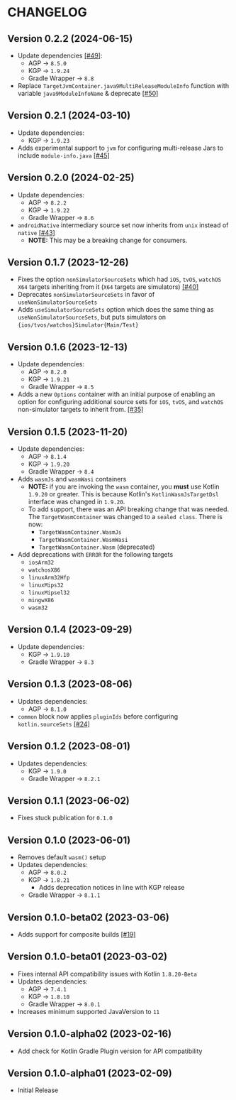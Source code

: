 # CHANGELOG

## Version 0.2.2 (2024-06-15)
 - Update dependencies [[#49]][pr-49]:
     - AGP -> `8.5.0`
     - KGP -> `1.9.24`
     - Gradle Wrapper -> `8.8`
 - Replace `TargetJvmContainer.java9MultiReleaseModuleInfo` function with
   variable `java9ModuleInfoName` & deprecate [[#50]][pr-50]

## Version 0.2.1 (2024-03-10)
 - Update dependencies:
     - KGP -> `1.9.23`
 - Adds experimental support to `jvm` for configuring
   multi-release Jars to include `module-info.java` [[#45]][pr-45]

## Version 0.2.0 (2024-02-25)
 - Update dependencies:
     - AGP -> `8.2.2`
     - KGP -> `1.9.22`
     - Gradle Wrapper -> `8.6`
 - `androidNative` intermediary source set now inherits from `unix` instead of 
   `native` [[#43]][pr-43]
     - **NOTE:** This may be a breaking change for consumers.

## Version 0.1.7 (2023-12-26)
 - Fixes the option `nonSimulatorSourceSets` which had `iOS`, `tvOS`, `watchOS`
   `X64` targets inheriting from it (`X64` targets are simulators) [[#40]][pr-40]
 - Deprecates `nonSimulatorSourceSets` in favor of `useNonSimulatorSourceSets`
 - Adds `useSimulatorSourceSets` option which does the same thing as 
   `useNonSimulatorSourceSets`, but puts simulators on `{ios/tvos/watchos}Simulator{Main/Test}`

## Version 0.1.6 (2023-12-13)
 - Update dependencies:
     - AGP -> `8.2.0`
     - KGP -> `1.9.21`
     - Gradle Wrapper -> `8.5`
 - Adds a new `Options` container with an initial purpose of enabling an 
   option for configuring additional source sets for `iOS`, `tvOS`, and 
   `watchOS` non-simulator targets to inherit from. [[#35]][pr-35]

## Version 0.1.5 (2023-11-20)
 - Update dependencies:
     - AGP -> `8.1.4`
     - KGP -> `1.9.20`
     - Gradle Wrapper -> `8.4`
 - Adds `wasmJs` and `wasmWasi` containers
     - **NOTE:** if you are invoking the `wasm` container, 
       you **must** use Kotlin `1.9.20` or greater. This is because
       Kotlin's `KotlinWasmJsTargetDsl` interface was changed in `1.9.20`. 
     - To add support, there was an API breaking change
       that was needed. The `TargetWasmContainer` was changed
       to a `sealed class`. There is now:
         - `TargetWasmContainer.WasmJs`
         - `TargetWasmContainer.WasmWasi`
         - `TargetWasmContainer.Wasm` (deprecated)
 - Add deprecations with `ERROR` for the following targets
     - `iosArm32`
     - `watchosX86`
     - `linuxArm32Hfp`
     - `linuxMips32`
     - `linuxMipsel32`
     - `mingwX86`
     - `wasm32`

## Version 0.1.4 (2023-09-29)
 - Update dependencies:
     - KGP -> `1.9.10`
     - Gradle Wrapper -> `8.3`

## Version 0.1.3 (2023-08-06)
 - Updates dependencies:
     - AGP -> `8.1.0`
 - `common` block now applies `pluginIds` before configuring 
   `kotlin.sourceSets` [[#24]][pr-24]

## Version 0.1.2 (2023-08-01)
 - Updates dependencies:
     - KGP -> `1.9.0`
     - Gradle Wrapper -> `8.2.1`

## Version 0.1.1 (2023-06-02)
 - Fixes stuck publication for `0.1.0`

## Version 0.1.0 (2023-06-01)
 - Removes default `wasm()` setup
 - Updates dependencies:
     - AGP -> `8.0.2`
     - KGP -> `1.8.21`
         - Adds deprecation notices in line with KGP release
     - Gradle Wrapper -> `8.1.1`

## Version 0.1.0-beta02 (2023-03-06)
 - Adds support for composite builds [[#19]][pr-19]

## Version 0.1.0-beta01 (2023-03-02)
 - Fixes internal API compatibility issues with Kotlin `1.8.20-Beta`
 - Updates dependencies:
     - AGP -> `7.4.1`
     - KGP -> `1.8.10`
     - Gradle Wrapper -> `8.0.1`
 - Increases minimum supported JavaVersion to `11`

## Version 0.1.0-alpha02 (2023-02-16)
 - Add check for Kotlin Gradle Plugin version for API compatibility

## Version 0.1.0-alpha01 (2023-02-09)
 - Initial Release

[pr-19]: https://github.com/05nelsonm/gradle-kmp-configuration-plugin/pull/19
[pr-24]: https://github.com/05nelsonm/gradle-kmp-configuration-plugin/pull/24
[pr-35]: https://github.com/05nelsonm/gradle-kmp-configuration-plugin/pull/35
[pr-40]: https://github.com/05nelsonm/gradle-kmp-configuration-plugin/pull/40
[pr-43]: https://github.com/05nelsonm/gradle-kmp-configuration-plugin/pull/43
[pr-45]: https://github.com/05nelsonm/gradle-kmp-configuration-plugin/pull/45
[pr-49]: https://github.com/05nelsonm/gradle-kmp-configuration-plugin/pull/49
[pr-50]: https://github.com/05nelsonm/gradle-kmp-configuration-plugin/pull/50

